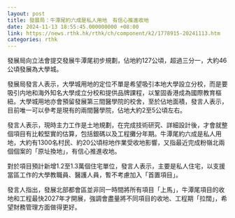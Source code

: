 ```yaml
---
layout: post
title: 發展局：牛潭尾約六成是私人用地　有信心推進收地
date: 2024-11-13 18:55:45.000000000 +08:00
link: https://news.rthk.hk/rthk/ch/component/k2/1778915-20241113.htm
categories: rthk
---
```


發展局向立法會提交發展牛潭尾初步規劃，佔地約127公頃，超過三分一，大約46公頃發展為大學城。

發展局發言人表示，大學城用地的定位不單是希望吸引本地大學設立分校，而是要吸引内地和海外知名大學成立分校和提供品牌課程，以鞏固香港成為國際教育樞紐。大學城用地亦會預留發展第三間醫學院的校舍，至於佔地面積，發言人表示，目前唯一可以參考是現有的兩間醫學院，佔地大約2至5公頃左右。

發言人表示，現時主力工作是土地規劃，在完成技術研究、詳細設計後，才會就整個項目有比較堅實的估算，包括銀碼以及工程攤分年期。牛潭尾約六成是私人用地，大約有1300名村民、約20公頃棕地作業受收地影響，又指最近完成粉嶺北兩個個案的「原址換地」，有信心推進收地。

對於項目預計新增1.2至1.3萬個住宅單位，發言人表示，主要是私人住宅，以支援當區工作的大學教職員、醫護人員，暫不考慮加入「首置項目」。

發言人指出，發展北部都會區並非同一時間將所有項目「上馬」，牛潭尾項目的收地和工程最快2027年才開展，強調會盡量將不同項目的收地、工程期「拉闊」，希望財務管理方面做得更好。
